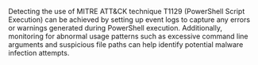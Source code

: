 Detecting the use of MITRE ATT&CK technique T1129 (PowerShell Script Execution) can be achieved by setting up event logs to capture any errors or warnings generated during PowerShell execution. Additionally, monitoring for abnormal usage patterns such as excessive command line arguments and suspicious file paths can help identify potential malware infection attempts.